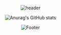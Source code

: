 <div align="center">
  
![header](https://capsule-render.vercel.app/api?type=waving&color=auto&height=300&section=header&text=Welcome&desc=Jimin%20GitHub%20profile&descAlignY=63&descAlign=65&fontSize=90)


  
![Anurag's GitHub stats](https://github-readme-stats.vercel.app/api?username=Jimin0605&show_icons=true&theme=radical)




![Footer](https://capsule-render.vercel.app/api?type=waving&color=auto&height=200&section=footer)
</div>


